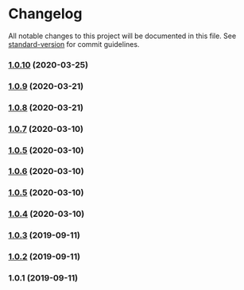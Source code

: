 # Changelog

All notable changes to this project will be documented in this file. See [standard-version](https://github.com/conventional-changelog/standard-version) for commit guidelines.

### [1.0.10](https://github.com/yashha/wpapi-extensions/compare/v1.0.9...v1.0.10) (2020-03-25)

### [1.0.9](https://github.com/yashha/wpapi-extensions/compare/v1.0.8...v1.0.9) (2020-03-21)

### [1.0.8](https://github.com/yashha/wpapi-extensions/compare/v1.0.7...v1.0.8) (2020-03-21)

### [1.0.7](https://github.com/yashha/wpapi-extensions/compare/v1.0.6...v1.0.7) (2020-03-10)

### [1.0.5](https://github.com/yashha/wpapi-extensions/compare/v1.0.6...v1.0.5) (2020-03-10)

### [1.0.6](https://github.com/yashha/wpapi-extensions/compare/v1.0.5...v1.0.6) (2020-03-10)

### [1.0.5](https://github.com/yashha/wpapi-extensions/compare/v1.0.4...v1.0.5) (2020-03-10)

### [1.0.4](https://github.com/yashha/wpapi-extensions/compare/v1.0.3...v1.0.4) (2020-03-10)

### [1.0.3](https://github.com/yashha/wpapi-extensions/compare/v1.0.2...v1.0.3) (2019-09-11)

### [1.0.2](https://github.com/yashha/wpapi-extensions/compare/v1.0.1...v1.0.2) (2019-09-11)

### 1.0.1 (2019-09-11)
